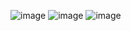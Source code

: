 ![image](https://github.com/user-attachments/assets/596ed57a-901a-4938-83ad-78803c9587c8)
![image](https://github.com/user-attachments/assets/4e3c613a-0a78-4d3f-a419-a59881957701)
![image](https://github.com/user-attachments/assets/0951bdcb-b2f0-4e48-b310-3f4fcd046252)
